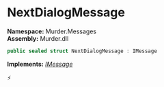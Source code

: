 # NextDialogMessage

**Namespace:** Murder.Messages \
**Assembly:** Murder.dll

```csharp
public sealed struct NextDialogMessage : IMessage
```

**Implements:** _[IMessage](/Bang/Components/IMessage.html)_



⚡